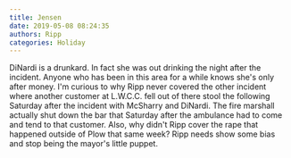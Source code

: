 ```yaml
---
title: Jensen
date: 2019-05-08 08:24:35
authors: Ripp
categories: Holiday
---
```


 DiNardi is a drunkard. In fact she was out drinking the night after the incident. Anyone who has been in this area for a while knows she's only after money. I'm curious to why Ripp never covered the other incident where another customer at L.W.C.C. fell out of there stool the following Saturday after the incident with McSharry and DiNardi. The fire marshall actually shut down the bar that Saturday after the ambulance had to come and tend to that customer. Also, why didn't Ripp cover the rape that happened outside of Plow that same week? Ripp needs show some bias and stop being the mayor's little puppet.